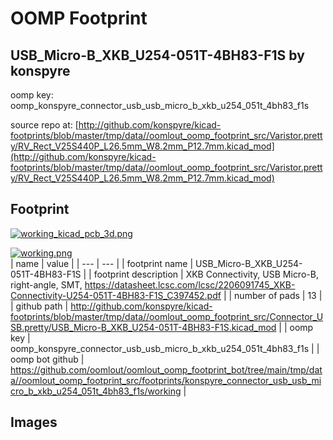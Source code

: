 # OOMP Footprint  
## USB_Micro-B_XKB_U254-051T-4BH83-F1S  by konspyre  
  
oomp key: oomp_konspyre_connector_usb_usb_micro_b_xkb_u254_051t_4bh83_f1s  
  
source repo at: [http://github.com/konspyre/kicad-footprints/blob/master/tmp/data//oomlout_oomp_footprint_src/Varistor.pretty/RV_Rect_V25S440P_L26.5mm_W8.2mm_P12.7mm.kicad_mod](http://github.com/konspyre/kicad-footprints/blob/master/tmp/data//oomlout_oomp_footprint_src/Varistor.pretty/RV_Rect_V25S440P_L26.5mm_W8.2mm_P12.7mm.kicad_mod)  
## Footprint  
  
[![working_kicad_pcb_3d.png](working_kicad_pcb_3d_600.png)](working_kicad_pcb_3d.png)  
  
[![working.png](working_600.png)](working.png)  
| name | value | 
| --- | --- | 
| footprint name | USB_Micro-B_XKB_U254-051T-4BH83-F1S | 
| footprint description | XKB Connectivity, USB Micro-B, right-angle, SMT, https://datasheet.lcsc.com/lcsc/2206091745_XKB-Connectivity-U254-051T-4BH83-F1S_C397452.pdf | 
| number of pads | 13 | 
| github path | http://github.com/konspyre/kicad-footprints/blob/master/tmp/data//oomlout_oomp_footprint_src/Connector_USB.pretty/USB_Micro-B_XKB_U254-051T-4BH83-F1S.kicad_mod | 
| oomp key | oomp_konspyre_connector_usb_usb_micro_b_xkb_u254_051t_4bh83_f1s | 
| oomp bot github | https://github.com/oomlout/oomlout_oomp_footprint_bot/tree/main/tmp/data//oomlout_oomp_footprint_src/footprints/konspyre_connector_usb_usb_micro_b_xkb_u254_051t_4bh83_f1s/working | 
## Images  

